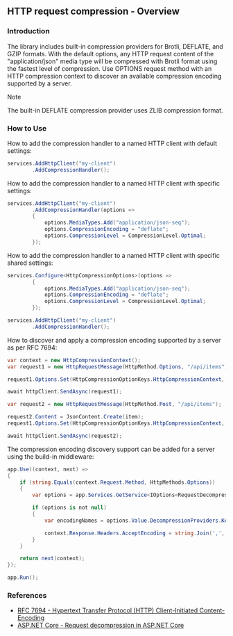 ## HTTP request compression - Overview

<p />

### Introduction

<p />

The library includes built-in compression providers for Brotli, DEFLATE, and GZIP formats. With the default options, any HTTP request content of the "application/json" media type will be compressed with Brotli format using the fastest level of compression. Use OPTIONS request method with an HTTP compression context to discover an available compression encoding supported by a server.

<p />

> [!NOTE]
> The built-in DEFLATE compression provider uses ZLIB compression format.

<p />

### How to Use

<p />

How to add the compression handler to a named HTTP client with default settings:

<p />

```cs
services.AddHttpClient("my-client")
        .AddCompressionHandler();
```

<p />

How to add the compression handler to a named HTTP client with specific settings:

<p />

```cs
services.AddHttpClient("my-client")
        .AddCompressionHandler(options =>
        {
            options.MediaTypes.Add("application/json-seq");
            options.CompressionEncoding = "deflate";
            options.CompressionLevel = CompressionLevel.Optimal;
        });
```

<p />

How to add the compression handler to a named HTTP client with specific shared settings:

<p />

```cs
services.Configure<HttpCompressionOptions>(options =>
        {
            options.MediaTypes.Add("application/json-seq");
            options.CompressionEncoding = "deflate";
            options.CompressionLevel = CompressionLevel.Optimal;
        });

services.AddHttpClient("my-client")
        .AddCompressionHandler();
```

<p />

How to discover and apply a compression encoding supported by a server as per RFC 7694:

<p />

```cs
var context = new HttpCompressionContext();
var request1 = new HttpRequestMessage(HttpMethod.Options, "/api/items");

request1.Options.Set(HttpCompressionOptionKeys.HttpCompressionContext, context);

await httpClient.SendAsync(request1);

var request2 = new HttpRequestMessage(HttpMethod.Post, "/api/items");

request2.Content = JsonContent.Create(item);
request1.Options.Set(HttpCompressionOptionKeys.HttpCompressionContext, context);

await httpClient.SendAsync(request2);
```

<p />

The compression encoding discovery support can be added for a server using the build-in middleware:

<p />

```cs
app.Use((context, next) =>
{
    if (string.Equals(context.Request.Method, HttpMethods.Options))
    {
        var options = app.Services.GetService<IOptions<RequestDecompressionOptions>>();

        if (options is not null)
        {
            var encodingNames = options.Value.DecompressionProviders.Keys;

            context.Response.Headers.AcceptEncoding = string.Join(',', encodingNames);
        }
    }

    return next(context);
});

app.Run();
```

<p />

### References

- [RFC 7694 - Hypertext Transfer Protocol (HTTP) Client-Initiated Content-Encoding](https://datatracker.ietf.org/doc/html/rfc7694)
- [ASP.NET Core - Request decompression in ASP.NET Core](https://learn.microsoft.com/en-us/aspnet/core/fundamentals/middleware/request-decompression)
